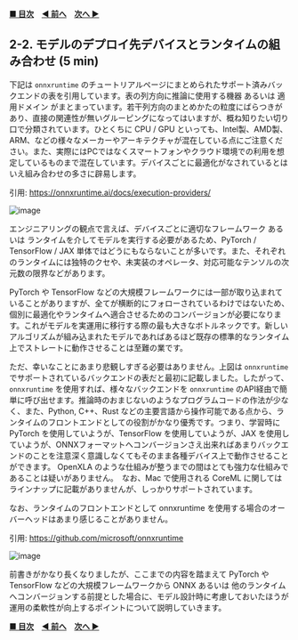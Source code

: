 **[■ 目次](https://github.com/CyberAgentAILab/model-acceleration-tutorial/tree/main?tab=readme-ov-file#table-of-contents)**　**[◀ 前へ](https://github.com/CyberAgentAILab/model-acceleration-tutorial/blob/main/02_Runtime/2_1-Runtime_Options.md)**　**[次へ ▶]()**

## 2-2. モデルのデプロイ先デバイスとランタイムの組み合わせ (5 min)
下記は `onnxruntime` のチュートリアルページにまとめられたサポート済みバックエンドの表を引用しています。表の列方向に推論に使用する機器 あるいは 適用ドメイン がまとまっています。若干列方向のまとめかたの粒度にばらつきがあり、直接の関連性が無いグルーピングになってはいますが、概ね知りたい切り口で分類されています。ひとくちに CPU / GPU といっても、Intel製、AMD製、ARM、などの様々なメーカーやアーキテクチャが混在している点にご注意ください。また、実際にはPCではなくスマートフォンやクラウド環境での利用を想定しているものまで混在しています。デバイスごとに最適化がなされているとはいえ組み合わせの多さに辟易します。

引用: https://onnxruntime.ai/docs/execution-providers/

![image](https://github.com/CyberAgentAILab/model-acceleration-tutorial/assets/33194443/79f85ed4-7ef8-492d-b215-d686991b6da7)

エンジニアリングの観点で言えば、デバイスごとに適切なフレームワーク あるいは ランタイムを介してモデルを実行する必要があるため、PyTorch / TensorFlow / JAX 単体ではどうにもならないことが多いです。また、それぞれのランタイムには独特のクセや、未実装のオペレータ、対応可能なテンソルの次元数の限界などがあります。

PyTorch や TensorFlow などの大規模フレームワークには一部が取り込まれていることがありますが、全てが横断的にフォローされているわけではないため、個別に最適化やランタイムへ適合させるためのコンバージョンが必要になります。これがモデルを実運用に移行する際の最も大きなボトルネックです。新しいアルゴリズムが組み込まれたモデルであればあるほど既存の標準的なランタイム上でストレートに動作させることは至難の業です。

ただ、幸いなことにあまり悲観しすぎる必要はありません。上図は `onnxruntime` でサポートされているバックエンドの表だと最初に記載しました。したがって、 `onnxruntime` を使用すれば、様々なバックエンドを `onnxruntime` のAPI経由で簡単に呼び出せます。推論時のおまじないのようなプログラムコードの作法が少なく、また、Python, C++、Rust などの主要言語から操作可能である点から、ランタイムのフロントエンドとしての役割がかなり優秀です。つまり、学習時に PyTorch を使用していようが、TensorFlow を使用していようが、JAX を使用していようが、ONNXフォーマットへコンバージョンさえ出来ればあまりバックエンドのことを注意深く意識しなくてもそのまま各種デバイス上で動作させることができます。 OpenXLA のような仕組みが整うまでの間はとても強力な仕組みであることは疑いがありません。　なお、Mac で使用される CoreML に関してはラインナップに記載がありませんが、しっかりサポートされています。

なお、ランタイムのフロントエンドとして onnxruntime を使用する場合のオーバーヘッドはあまり感じることがありません。

引用: https://github.com/microsoft/onnxruntime

![image](https://github.com/CyberAgentAILab/model-acceleration-tutorial/assets/33194443/0ec165eb-b18e-4889-a563-d68b9debc11e)

前書きがかなり長くなりましたが、ここまでの内容を踏まえて PyTorch や TensorFlow などの大規模フレームワークから ONNX あるいは 他のランタイムへコンバージョンする前提とした場合に、モデル設計時に考慮しておいたほうが運用の柔軟性が向上するポイントについて説明していきます。

**[■ 目次](https://github.com/CyberAgentAILab/model-acceleration-tutorial/tree/main?tab=readme-ov-file#table-of-contents)**　**[◀ 前へ](https://github.com/CyberAgentAILab/model-acceleration-tutorial/blob/main/02_Runtime/2_1-Runtime_Options.md)**　**[次へ ▶]()**

